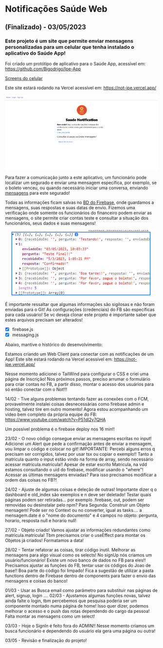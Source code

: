 # Notificações Saúde Web
## (Finalizado) - 03/05/2023
### Este projeto é um site que permite enviar mensagens personalizadas para um celular que tenha instalado o aplicativo do Saúde App!

Foi criado um protótipo de aplicativo para o Saúde App, acessível em:
https://github.com/Bigodrigo/Ipe-App

[Screens do celular](/assets/SS.png)

Este site estará rodando na Vercel acessível em:
https://not-ipe.vercel.app/

![Site](/assets/home.png)

Para fazer a comunicação junto a este aplicativo, um funcionário pode localizar um segurado e enviar uma mensagem específica, por exemplo, se o boleto venceu, ou quando necessário iniciar uma conversa, enviando [mensagens](/assets/enviado.png) para este segurado!

Todas as informações ficam salvas no [BD do Firebase](/assets/firebase.png), onde guardamos a mensagens, suas respostas e suas datas de envio.
Fizemos uma verificação onde somente os funcionários do financeiro podem enviar as mensagens, o site permite criar contas teste e consultar a situação dos funcionários, seus dados e suas mensagens!

<div align="center">
<img src="/assets/resposta.png">
</div>

É importante ressaltar que algumas informações são sigilosas e não foram enviadas para o Git! As configurações (credenciais) do FB são específicas para cada usuário! Se vc deseja clonar este projeto é importante saber que estes arquivos precisam ser alterados!

- [x] firebase.js
- [x] messaging.js

Abaixo, mantive o histórico do desenvolvimento:

Estamos criando um Web Client para conectar com as notificações de um App! Este site estará rodando na Vercel acessível em:
https://not-ipe.vercel.app/

Nesse momento adicionei o TailWind para configurar o CSS e criei uma página de Inscrição!
Nos próximos passos, preciso arrumar o formulário para criar contas no FB, a partir disso, montar o acesso dos usuários para só então conectar com o Not!!!

14/02 - Tive alguns problemas tentando fazer as conexões com o FCM, provavelmente instalei coisas desnecessárias como firebase admin e hosting, talvez tire em outro momento!
Agora estou acompanhando um vídeo bem completo da própria equipe do FB:
https://www.youtube.com/watch?v=P51dI2y7QHA

Um possível problema é o firebase deploy nos 16 min!!

23/02 - O novo código consegue enviar as mensagens escritas no input! Adicionei um Alert que pede a confirmação antes de enviar a mensagem, vou limpar o código e colocar no git!
IMPORTANTE:
Percebi alguns erros q precisam ser corrigidos, talvez por usar tsx ou copiar o exemplo!!
Tanto a matricula quanto o input estão vindo na forma de array, sendo necessário acessar matricula.matricula!!
Apesar de estar escrito Matricula, na vdd estamos consultando o uid do firebase, modificar usando o "where"!
Acessar as últimas mensagens enviadas? Para isso precisamos modificar a ordem das coisas no FB?!

24/02 - Ajuste de algumas coisas e deleção de outras! Importante dizer q o dashboard e old_index são exemplos e n deve ser deletado! Testar quais páginas podem ser retiradas...
por exemplo .firebase, out, podem ser removidas ou desinstalar pelo npm?
Para Segunda: Construir um Objeto mensagem! Pode ser no Context ou no converter, igual as tasks.... a mensagem.date é o "nome do documento" e 4 campos no objeto:
pergunta, horario, resposta null e horario null!

27/02 - Objeto criado! Vamos ajustar as informações redundantes como matricula.matricula! Tbm precisamos criar o useEffect para montar os Objetos já criados!
Formatamos a data!

28/02 - Tentar refatorar as coisas, tirar código inutil. Melhorar as mensagens para algo visual como os selects!
No signUp nós criamos um usuário/funcionário! Existe um novo banco de dados no FB para eles!! Precisamos ajustar as funções do FB, tentar usar os códigos do Joao de base!!
Boa parte do código foi limpado! Fica a sugestão de utilizar a pasta functions dentro de Firebase dentro de components para fazer o envio das mensagens e coisas do banco!

01/03 - Usar as Busca email como parâmetro para substituir nas páginas de alert, signup, login ....
02/03 - Ajustamos algumas funções novas, talvez ainda falte o login, tbm percebemos que pesquisa poderia ser um componente montado numa página de home!
Isso quer dizer, podemos melhorar o acesso e o push das rotas dependendo do cargo da pessoa!
Falta montar as mensagens como um select!

03/03 - Hoje o SignIn é feito fora do ADMIN!! Nesse momento criamos um busca funcionário e dependendo do usuário ela gera uma página ou outra!

03/05 - Revisão e finalização do projeto!
